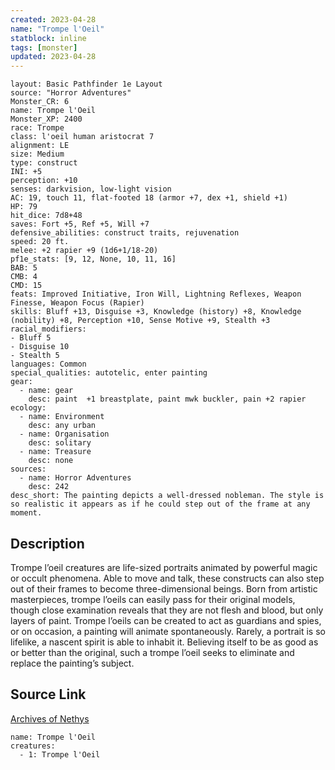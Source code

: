 ```yaml
---
created: 2023-04-28
name: "Trompe l'Oeil"
statblock: inline
tags: [monster]
updated: 2023-04-28
---
```

```statblock
layout: Basic Pathfinder 1e Layout
source: "Horror Adventures"
Monster_CR: 6
name: Trompe l'Oeil
Monster_XP: 2400
race: Trompe
class: l'oeil human aristocrat 7
alignment: LE
size: Medium
type: construct
INI: +5
perception: +10
senses: darkvision, low-light vision
AC: 19, touch 11, flat-footed 18 (armor +7, dex +1, shield +1)
HP: 79
hit_dice: 7d8+48
saves: Fort +5, Ref +5, Will +7
defensive_abilities: construct traits, rejuvenation
speed: 20 ft.
melee: +2 rapier +9 (1d6+1/18-20)
pf1e_stats: [9, 12, None, 10, 11, 16]
BAB: 5
CMB: 4
CMD: 15
feats: Improved Initiative, Iron Will, Lightning Reflexes, Weapon Finesse, Weapon Focus (Rapier)
skills: Bluff +13, Disguise +3, Knowledge (history) +8, Knowledge (nobility) +8, Perception +10, Sense Motive +9, Stealth +3
racial_modifiers:
- Bluff 5
- Disguise 10
- Stealth 5
languages: Common
special_qualities: autotelic, enter painting
gear:
  - name: gear
    desc: paint  +1 breastplate, paint mwk buckler, pain +2 rapier
ecology:
  - name: Environment
    desc: any urban
  - name: Organisation
    desc: solitary
  - name: Treasure
    desc: none
sources:
  - name: Horror Adventures
    desc: 242
desc_short: The painting depicts a well-dressed nobleman. The style is so realistic it appears as if he could step out of the frame at any moment.
```
## Description
Trompe l’oeil creatures are life-sized portraits animated by powerful magic or occult phenomena. Able to move and talk, these constructs can also step out of their frames to become three-dimensional beings. Born from artistic masterpieces, trompe l’oeils can easily pass for their original models, though close examination reveals that they are not flesh and blood, but only layers of paint. Trompe l’oeils can be created to act as guardians and spies, or on occasion, a painting will animate spontaneously. Rarely, a portrait is so lifelike, a nascent spirit is able to inhabit it. Believing itself to be as good as or better than the original, such a trompe l’oeil seeks to eliminate and replace the painting’s subject.
## Source Link
[Archives of Nethys](https://aonprd.com/MonsterDisplay.aspx?ItemName=Trompe%20l%27Oeil)
```encounter-table
name: Trompe l'Oeil
creatures:
  - 1: Trompe l'Oeil
```
